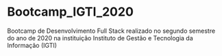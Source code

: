 # Bootcamp_IGTI_2020
Bootcamp de Desenvolvimento Full Stack realizado no segundo semestre do ano de 2020 na instituição Instituto de Gestão e Tecnologia da Informação (IGTI)
